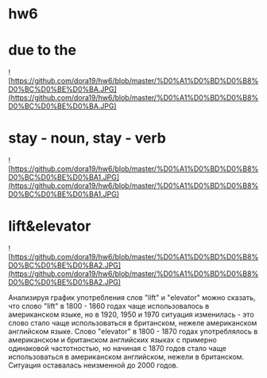 # hw6
# due to the

![https://github.com/dora19/hw6/blob/master/%D0%A1%D0%BD%D0%B8%D0%BC%D0%BE%D0%BA.JPG](https://github.com/dora19/hw6/blob/master/%D0%A1%D0%BD%D0%B8%D0%BC%D0%BE%D0%BA.JPG)

# stay - noun, stay - verb

![https://github.com/dora19/hw6/blob/master/%D0%A1%D0%BD%D0%B8%D0%BC%D0%BE%D0%BA1.JPG](https://github.com/dora19/hw6/blob/master/%D0%A1%D0%BD%D0%B8%D0%BC%D0%BE%D0%BA1.JPG)

# lift&elevator

![https://github.com/dora19/hw6/blob/master/%D0%A1%D0%BD%D0%B8%D0%BC%D0%BE%D0%BA2.JPG](https://github.com/dora19/hw6/blob/master/%D0%A1%D0%BD%D0%B8%D0%BC%D0%BE%D0%BA2.JPG)

Анализируя график употребления слов "lift" и "elevator" можно сказать, что слово "lift" в 1800 - 1860 годах чаще использовалось в американском языке, но в 1920, 1950 и 1970 ситуация изменилась - это слово стало чаще использоваться в британском, нежеле американском английском языке. Слово "elevator" в 1800 - 1870 годах употреблялось в американском и британском английских языках с примерно одинаковой частотностью, но начиная с 1870 годов стало чаще использоваться в американском английском, нежели в британском. Ситуация оставалась неизменной до 2000 годов.
